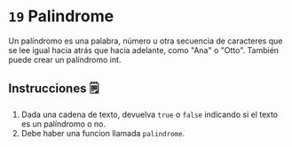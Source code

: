 # `19` Palindrome
Un palíndromo es una palabra, número u otra secuencia de caracteres que se lee igual hacia atrás que hacia adelante, como "Ana" o "Otto". También puede crear un palíndromo int.

## Instrucciones 🗒
1. Dada una cadena de texto, devuelva `true` o `false` indicando si el texto es un palíndromo o no.
2. Debe haber una funcion llamada `palindrome`.